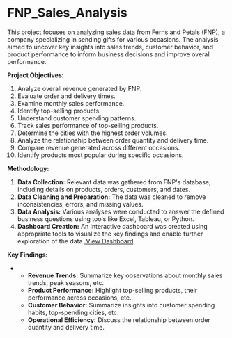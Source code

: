 # FNP_Sales_Analysis

This project focuses on analyzing sales data from Ferns and Petals (FNP), a company specializing in sending gifts for various occasions. The analysis aimed to uncover key insights into sales trends, customer behavior, and product performance to inform business decisions and improve overall performance.

**Project Objectives:**

1. Analyze overall revenue generated by FNP.
2. Evaluate order and delivery times.
3. Examine monthly sales performance.
4. Identify top-selling products.
5. Understand customer spending patterns.
6. Track sales performance of top-selling products.
7. Determine the cities with the highest order volumes.
8. Analyze the relationship between order quantity and delivery time.
9. Compare revenue generated across different occasions.
10. Identify products most popular during specific occasions.

**Methodology:**

1. **Data Collection:** Relevant data was gathered from FNP's database, including details on products, orders, customers, and dates.
2. **Data Cleaning and Preparation:** The data was cleaned to remove inconsistencies, errors, and missing values.
3. **Data Analysis:** Various analyses were conducted to answer the defined business questions using tools like Excel, Tableau, or Python.
4. **Dashboard Creation:** An interactive dashboard was created using appropriate tools to visualize the key findings and enable further exploration of the data.<a href="https://github.com/bharathikannan-data/FNP_Sales_Analysis/blob/main/Sales%20Analysis%20Dashboard.png"> View Dashboard</a>


**Key Findings:**

* 
    * **Revenue Trends:** Summarize key observations about monthly sales trends, peak seasons, etc.
    * **Product Performance:** Highlight top-selling products, their performance across occasions, etc.
    * **Customer Behavior:** Summarize insights into customer spending habits, top-spending cities, etc.
    * **Operational Efficiency:** Discuss the relationship between order quantity and delivery time.





